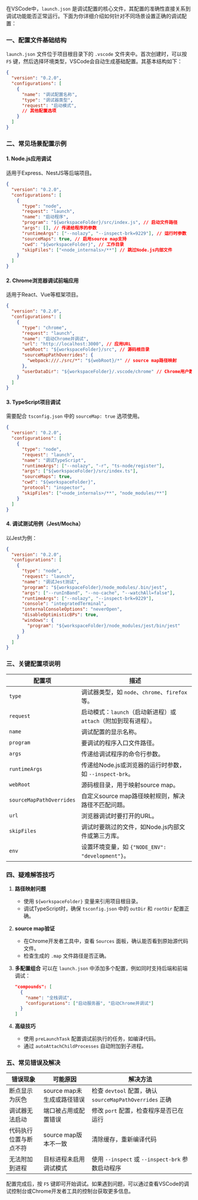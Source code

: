 
在VSCode中，`launch.json` 是调试配置的核心文件，其配置的准确性直接关系到调试功能能否正常运行。下面为你详细介绍如何针对不同场景设置正确的调试配置：

### 一、配置文件基础结构
`launch.json` 文件位于项目根目录下的 `.vscode` 文件夹中。首次创建时，可以按 `F5` 键，然后选择环境类型，VSCode会自动生成基础配置。其基本结构如下：
```json
{
  "version": "0.2.0",
  "configurations": [
    {
      "name": "调试配置名称",
      "type": "调试器类型",
      "request": "启动模式",
      // 其他配置选项
    }
  ]
}
```

### 二、常见场景配置示例
#### 1. **Node.js应用调试**
适用于Express、NestJS等后端项目。
```json
{
  "version": "0.2.0",
  "configurations": [
    {
      "type": "node",
      "request": "launch",
      "name": "启动程序",
      "program": "${workspaceFolder}/src/index.js", // 启动文件路径
      "args": [], // 传递给程序的参数
      "runtimeArgs": ["--nolazy", "--inspect-brk=9229"], // 运行时参数
      "sourceMaps": true, // 启用source map支持
      "cwd": "${workspaceFolder}", // 工作目录
      "skipFiles": ["<node_internals>/**"] // 跳过Node.js内部文件
    }
  ]
}
```

#### 2. **Chrome浏览器调试前端应用**
适用于React、Vue等框架项目。
```json
{
  "version": "0.2.0",
  "configurations": [
    {
      "type": "chrome",
      "request": "launch",
      "name": "启动Chrome并调试",
      "url": "http://localhost:3000", // 应用URL
      "webRoot": "${workspaceFolder}/src", // 源码根目录
      "sourceMapPathOverrides": {
        "webpack:///./src/*": "${webRoot}/*" // source map路径映射
      },
      "userDataDir": "${workspaceFolder}/.vscode/chrome" // Chrome用户数据目录
    }
  ]
}
```

#### 3. **TypeScript项目调试**
需要配合 `tsconfig.json` 中的 `sourceMap: true` 选项使用。
```json
{
  "version": "0.2.0",
  "configurations": [
    {
      "type": "node",
      "request": "launch",
      "name": "调试TypeScript",
      "runtimeArgs": ["--nolazy", "-r", "ts-node/register"],
      "args": ["${workspaceFolder}/src/index.ts"],
      "sourceMaps": true,
      "cwd": "${workspaceFolder}",
      "protocol": "inspector",
      "skipFiles": ["<node_internals>/**", "node_modules/**"]
    }
  ]
}
```

#### 4. **调试测试用例（Jest/Mocha）**
以Jest为例：
```json
{
  "version": "0.2.0",
  "configurations": [
    {
      "type": "node",
      "request": "launch",
      "name": "调试Jest测试",
      "program": "${workspaceFolder}/node_modules/.bin/jest",
      "args": ["--runInBand", "--no-cache", "--watchAll=false"],
      "runtimeArgs": ["--nolazy", "--inspect-brk=9229"],
      "console": "integratedTerminal",
      "internalConsoleOptions": "neverOpen",
      "disableOptimisticBPs": true,
      "windows": {
        "program": "${workspaceFolder}/node_modules/jest/bin/jest"
      }
    }
  ]
}
```

### 三、关键配置项说明
| 配置项               | 描述                                                                 |
|----------------------|----------------------------------------------------------------------|
| `type`               | 调试器类型，如 `node`、`chrome`、`firefox` 等。                     |
| `request`            | 启动模式：`launch`（启动新进程）或 `attach`（附加到现有进程）。     |
| `name`               | 调试配置的显示名称。                                                 |
| `program`            | 要调试的程序入口文件路径。                                           |
| `args`               | 传递给调试程序的命令行参数。                                         |
| `runtimeArgs`        | 传递给Node.js或浏览器的运行时参数，如 `--inspect-brk`。             |
| `webRoot`            | 源码根目录，用于映射source map。                                     |
| `sourceMapPathOverrides` | 自定义source map路径映射规则，解决路径不匹配问题。                   |
| `url`                | 浏览器调试时要打开的URL。                                             |
| `skipFiles`          | 调试时要跳过的文件，如Node.js内部文件或第三方库。                    |
| `env`                | 设置环境变量，如 `{"NODE_ENV": "development"}`。                     |

### 四、疑难解答技巧
1. **路径映射问题**
   - 使用 `${workspaceFolder}` 变量来引用项目根目录。
   - 调试TypeScript时，确保 `tsconfig.json` 中的 `outDir` 和 `rootDir` 配置正确。

2. **source map验证**
   - 在Chrome开发者工具中，查看 `Sources` 面板，确认能否看到原始源代码文件。
   - 检查生成的 `.map` 文件路径是否正确。

3. **多配置组合**
   可以在 `launch.json` 中添加多个配置，例如同时支持后端和前端调试：
   ```json
   "compounds": [
     {
       "name": "全栈调试",
       "configurations": ["启动服务器", "启动Chrome并调试"]
     }
   ]
   ```

4. **高级技巧**
   - 使用 `preLaunchTask` 配置调试前执行的任务，如编译代码。
   - 通过 `autoAttachChildProcesses` 自动附加到子进程。

### 五、常见错误及解决
| 错误现象               | 可能原因                     | 解决方法                                                                 |
|------------------------|------------------------------|--------------------------------------------------------------------------|
| 断点显示为灰色         | source map未生成或路径错误   | 检查 `devtool` 配置，确认 `sourceMapPathOverrides` 正确                 |
| 调试器无法启动         | 端口被占用或配置错误         | 修改 `port` 配置，检查程序是否已在运行                                   |
| 代码执行位置与断点不符 | source map版本不一致         | 清除缓存，重新编译代码                                                   |
| 无法附加到进程         | 目标进程未启用调试模式       | 使用 `--inspect` 或 `--inspect-brk` 参数启动程序                          |

配置完成后，按 `F5` 键即可开始调试。如果遇到问题，可以通过查看VSCode的调试控制台或Chrome开发者工具的控制台获取更多信息。